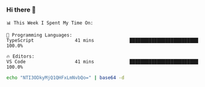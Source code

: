 ### Hi there 👋

<!--START_SECTION:waka-->
```text
📊 This Week I Spent My Time On: 

💬 Programming Languages: 
TypeScript               41 mins             █████████████████████████   100.0%

🔥 Editors: 
VS Code                  41 mins             █████████████████████████   100.0%
```


<!--END_SECTION:waka-->

```bash
echo "NTI3ODkyMjQ1QHFxLmNvbQo=" | base64 -d
```
